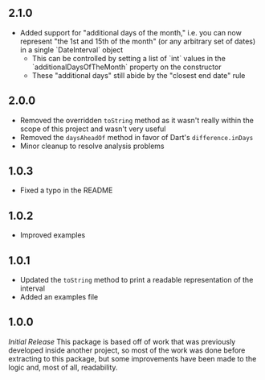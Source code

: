 ## 2.1.0

<ul>
    <li>
        Added support for "additional days of the month," i.e. you can now represent "the 1st and 15th of the month" (or any arbitrary set of dates) in a single `DateInterval` object
        <ul>
            <li>
                This can be controlled by setting a list of `int` values in the `additionalDaysOfTheMonth` property on the constructor
            </li>
            <li>
                These "additional days" still abide by the "closest end date" rule
            </li>
        </ul>
    </li>
</ul>

## 2.0.0

- Removed the overridden `toString` method as it wasn't really within the scope of this project and wasn't very useful
- Removed the `daysAheadOf` method in favor of Dart's `difference.inDays`
- Minor cleanup to resolve analysis problems

## 1.0.3

- Fixed a typo in the README

## 1.0.2

- Improved examples

## 1.0.1

- Updated the `toString` method to print a readable representation of the interval
- Added an examples file

## 1.0.0

_Initial Release_
This package is based off of work that was previously developed inside another project, so most of the work was done before extracting to this package, but some improvements have been made to the logic and, most of all, readability.
